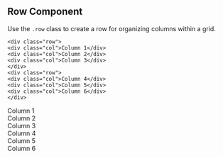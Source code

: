 <link rel="stylesheet" href="../inteccss.styles.css">

<h2>Row Component</h2>
<p>Use the <code>.row</code> class to create a row for organizing columns within a grid.</p>

    <div class="row">
    <div class="col">Column 1</div>
    <div class="col">Column 2</div>
    <div class="col">Column 3</div>
    </div>
    <div class="row">
    <div class="col">Column 4</div>
    <div class="col">Column 5</div>
    <div class="col">Column 6</div>
    </div>

<div class="row">
  <div class="col">Column 1</div>
  <div class="col">Column 2</div>
  <div class="col">Column 3</div>
</div>
<div class="row">
  <div class="col">Column 4</div>
  <div class="col">Column 5</div>
  <div class="col">Column 6</div>
</div>
